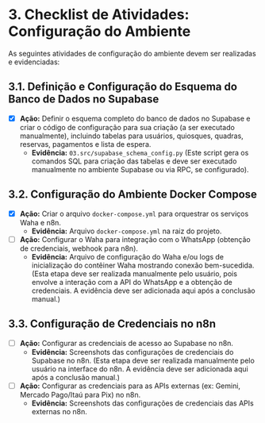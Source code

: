 # 3. Checklist de Atividades: Configuração do Ambiente

As seguintes atividades de configuração do ambiente devem ser realizadas e evidenciadas:

## 3.1. Definição e Configuração do Esquema do Banco de Dados no Supabase
- [x] **Ação:** Definir o esquema completo do banco de dados no Supabase e criar o código de configuração para sua criação (a ser executado manualmente), incluindo tabelas para usuários, quiosques, quadras, reservas, pagamentos e lista de espera.
  - **Evidência:** `03.src/supabase_schema_config.py` (Este script gera os comandos SQL para criação das tabelas e deve ser executado manualmente no ambiente Supabase ou via RPC, se configurado).

## 3.2. Configuração do Ambiente Docker Compose
- [x] **Ação:** Criar o arquivo `docker-compose.yml` para orquestrar os serviços Waha e n8n.
  - **Evidência:** Arquivo `docker-compose.yml` na raiz do projeto.
- [ ] **Ação:** Configurar o Waha para integração com o WhatsApp (obtenção de credenciais, webhook para n8n).
  - **Evidência:** Arquivo de configuração do Waha e/ou logs de inicialização do contêiner Waha mostrando conexão bem-sucedida. (Esta etapa deve ser realizada manualmente pelo usuário, pois envolve a interação com a API do WhatsApp e a obtenção de credenciais. A evidência deve ser adicionada aqui após a conclusão manual.)

## 3.3. Configuração de Credenciais no n8n
- [ ] **Ação:** Configurar as credenciais de acesso ao Supabase no n8n.
  - **Evidência:** Screenshots das configurações de credenciais do Supabase no n8n. (Esta etapa deve ser realizada manualmente pelo usuário na interface do n8n. A evidência deve ser adicionada aqui após a conclusão manual.)
- [ ] **Ação:** Configurar as credenciais para as APIs externas (ex: Gemini, Mercado Pago/Itaú para Pix) no n8n.
  - **Evidência:** Screenshots das configurações de credenciais das APIs externas no n8n.
